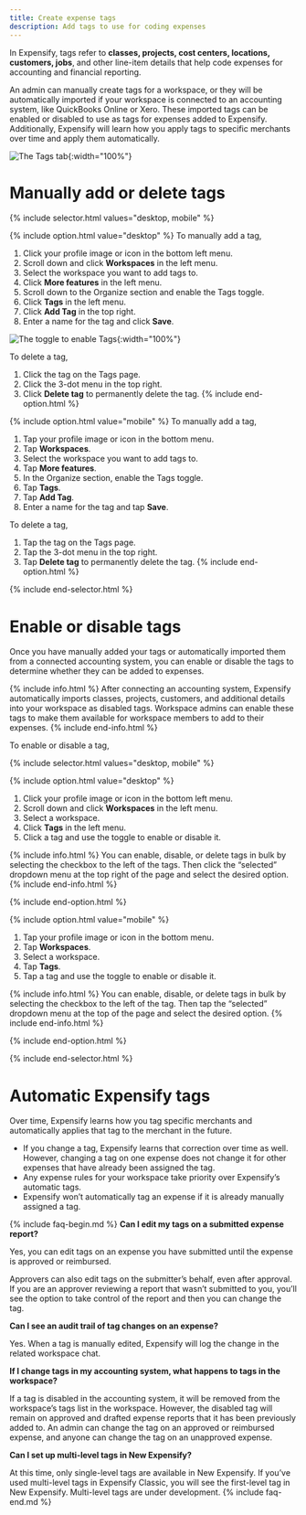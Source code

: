 ```yaml
---
title: Create expense tags
description: Add tags to use for coding expenses
---
```

<div id="new-expensify" markdown="1">

In Expensify, tags refer to **classes, projects, cost centers, locations, customers, jobs**, and other line-item details that help code expenses for accounting and financial reporting.

An admin can manually create tags for a workspace, or they will be automatically imported if your workspace is connected to an accounting system, like QuickBooks Online or Xero. These imported tags can be enabled or disabled to use as tags for expenses added to Expensify. Additionally, Expensify will learn how you apply tags to specific merchants over time and apply them automatically.

![The Tags tab]({{site.url}}/assets/images/ExpensifyHelp_R4_Tags_2.png){:width="100%"}

# Manually add or delete tags

{% include selector.html values="desktop, mobile" %}

{% include option.html value="desktop" %}
To manually add a tag,

1. Click your profile image or icon in the bottom left menu.
2. Scroll down and click **Workspaces** in the left menu. 
3. Select the workspace you want to add tags to. 
4. Click **More features** in the left menu.
5. Scroll down to the Organize section and enable the Tags toggle.
6. Click **Tags** in the left menu.
7. Click **Add Tag** in the top right. 
8. Enter a name for the tag and click **Save**.

![The toggle to enable Tags]({{site.url}}/assets/images/ExpensifyHelp_R4_Tags_1.png){:width="100%"}

To delete a tag, 

1. Click the tag on the Tags page. 
2. Click the 3-dot menu in the top right. 
3. Click **Delete tag** to permanently delete the tag. 
{% include end-option.html %}

{% include option.html value="mobile" %}
To manually add a tag,

1. Tap your profile image or icon in the bottom menu.
2. Tap **Workspaces**. 
3. Select the workspace you want to add tags to.
4. Tap **More features**.
5. In the Organize section, enable the Tags toggle. 
6. Tap **Tags**.
7. Tap **Add Tag**. 
8. Enter a name for the tag and tap **Save**. 

To delete a tag, 
1. Tap the tag on the Tags page. 
2. Tap the 3-dot menu in the top right. 
3. Tap **Delete tag** to permanently delete the tag.
{% include end-option.html %}

{% include end-selector.html %}
 
# Enable or disable tags

Once you have manually added your tags or automatically imported them from a connected accounting system, you can enable or disable the tags to determine whether they can be added to expenses. 

{% include info.html %}
After connecting an accounting system, Expensify automatically imports classes, projects, customers, and additional details into your workspace as disabled tags. Workspace admins can enable these tags to make them available for workspace members to add to their expenses.
{% include end-info.html %}

To enable or disable a tag, 

{% include selector.html values="desktop, mobile" %}

{% include option.html value="desktop" %}
1. Click your profile image or icon in the bottom left menu.
2. Scroll down and click **Workspaces** in the left menu. 
3. Select a workspace. 
4. Click **Tags** in the left menu.
5. Click a tag and use the toggle to enable or disable it.

{% include info.html %}
You can enable, disable, or delete tags in bulk by selecting the checkbox to the left of the tags. Then click the “selected” dropdown menu at the top right of the page and select the desired option.
{% include end-info.html %}

{% include end-option.html %}

{% include option.html value="mobile" %}
1. Tap your profile image or icon in the bottom menu.
2. Tap **Workspaces**. 
3. Select a workspace. 
4. Tap **Tags**.
5. Tap a tag and use the toggle to enable or disable it. 

{% include info.html %}
You can enable, disable, or delete tags in bulk by selecting the checkbox to the left of the tag. Then tap the “selected” dropdown menu at the top of the page and select the desired option.
{% include end-info.html %}

{% include end-option.html %}

{% include end-selector.html %} 

# Automatic Expensify tags

Over time, Expensify learns how you tag specific merchants and automatically applies that tag to the merchant in the future. 
- If you change a tag, Expensify learns that correction over time as well. However, changing a tag on one expense does not change it for other expenses that have already been assigned the tag.
- Any expense rules for your workspace take priority over Expensify’s automatic tags. 
- Expensify won’t automatically tag an expense if it is already manually assigned a tag. 

{% include faq-begin.md %}
**Can I edit my tags on a submitted expense report?**

Yes, you can edit tags on an expense you have submitted until the expense is approved or reimbursed. 

Approvers can also edit tags on the submitter’s behalf, even after approval. If you are an approver reviewing a report that wasn’t submitted to you, you’ll see the option to take control of the report and then you can change the tag. 

**Can I see an audit trail of tag changes on an expense?** 

Yes. When a tag is manually edited, Expensify will log the change in the related workspace chat. 

**If I change tags in my accounting system, what happens to tags in the workspace?**

If a tag is disabled in the accounting system, it will be removed from the workspace’s tags list in the workspace. However, the disabled tag will remain on approved and drafted expense reports that it has been previously added to. An admin can change the tag on an approved or reimbursed expense, and anyone can change the tag on an unapproved expense.

**Can I set up multi-level tags in New Expensify?**

At this time, only single-level tags are available in New Expensify. If you’ve used multi-level tags in Expensify Classic, you will see the first-level tag in New Expensify. Multi-level tags are under development.
{% include faq-end.md %}

</div>
